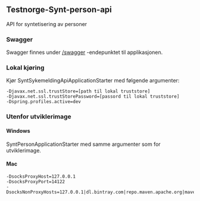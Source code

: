 ## Testnorge-Synt-person-api
API for syntetisering av personer

### Swagger
Swagger finnes under [/swagger](https://testnorge-synt-person-api.dev.adeo.no/swagger) -endepunktet til applikasjonen.

### Lokal kjøring
Kjør SyntSykemeldingApiApplicationStarter med følgende argumenter:
```
-Djavax.net.ssl.trustStore=[path til lokal truststore]
-Djavax.net.ssl.trustStorePassword=[passord til lokal truststore]
-Dspring.profiles.active=dev
```
 
 ### Utenfor utviklerimage
 
 #### Windows
SyntPersonApplicationStarter med samme argumenter som for utviklerimage.
   
 #### Mac
```
-DsocksProxyHost=127.0.0.1
-DsocksProxyPort=14122
-DsocksNonProxyHosts=127.0.0.1|dl.bintray.com|repo.maven.apache.org|maven.adeo.no|packages.confluent.io|confluent.io|maven.xwiki.org|maven.repository.redhat.com
```
